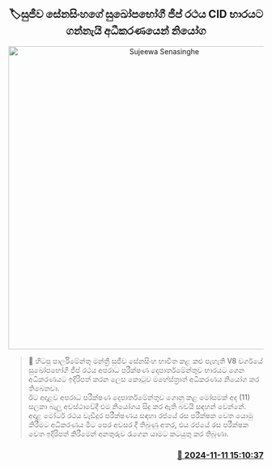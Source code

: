 <p align='center'><b><h2 align='center' title='Sujeewa Senasinghe's luxury jeep ordered to be taken into custody by CID'>🏷සුජීව සේනසිංහගේ සුඛෝපභෝගී ජීප් රථය CID භාරයට ගන්නැයි අධීකරණයෙන් නියෝග</h2></b></p>
<p align='center'><img src='https://helakuru.sgp1.cdn.digitaloceanspaces.com/esana/images/lib/sujeewa-senasinhe-nn.jpg' width='600' alt='Sujeewa Senasinghe's luxury jeep ordered to be taken into custody by CID'></p>

>📝 හිටපු පාර්ලිමේන්තු මන්ත්‍රී සුජීව සේනසිංහ භාවිත කළ කළු පැහැති V8 වර්ගයේ සුඛෝපභෝගි ජීප් රථය අපරාධ පරීක්ෂණ දෙපාර්තමේන්තුව භාරයට ගෙන අධිකරණයට ඉදිරිපත් කරන ලෙස කොටුව මහේස්ත්‍රාත් අධිකරණය නියෝග කර තිබෙනවා.<br>ඊට අදාළව අපරාධ පරීක්ෂණ දෙපාර්තමේන්තුව ගොනු කළ මෝසමක් අද (11) සලකා බැලූ අවස්ථාවේදී එම නියෝගය සිදු කර ඇති බවයි සඳහන් වෙන්නේ.<br>අදාළ මෝටර් රථය වැඩිදුර පරීක්ෂණය සඳහා රජයේ රස පරීක්ෂක වෙත යොමු කිරීමට අධිකරණය මීට පෙර අවසර දී තිබුණු අතර, එය රජයේ රස පරීක්ෂක වෙත ඉදිරිපත් කිරීමෙන් අනතුරුව රැගෙන යාමට කටයුතු කර තිබුණා.<br>

<h3 align='right'><a href='https://www.helakuru.lk/esana/p/104927/'>📅 2024-11-11 15:10:37</a></h3>
